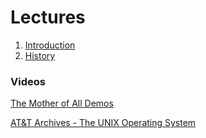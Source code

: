 # Lectures

1. [Introduction](https://drive.google.com/open?id=0B85z_dQxOMgLU0EzbmRTbk8tUG8)
2. [History](https://drive.google.com/open?id=0B85z_dQxOMgLdDA0aEVIT1JHSnM)

### Videos
[The Mother of All
Demos](https://drive.google.com/open?id=0B85z_dQxOMgLUHZybW5Hc3QwUjA)

[AT&T Archives - The UNIX Operating
System](https://drive.google.com/open?id=0B85z_dQxOMgLMHJqX0ZBOG8xTWc)

